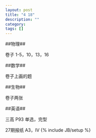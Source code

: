 ```yaml
---
layout: post
title: "4 18"
description: ""
category: 
tags: []
---
```

##物理##

卷子 1-5，10，13，16

##数学##

卷子上画的题

##生物##

卷子两张

##英语##

三高 P93 单选，完型

27期报纸 A3，IV
{% include JB/setup %}

